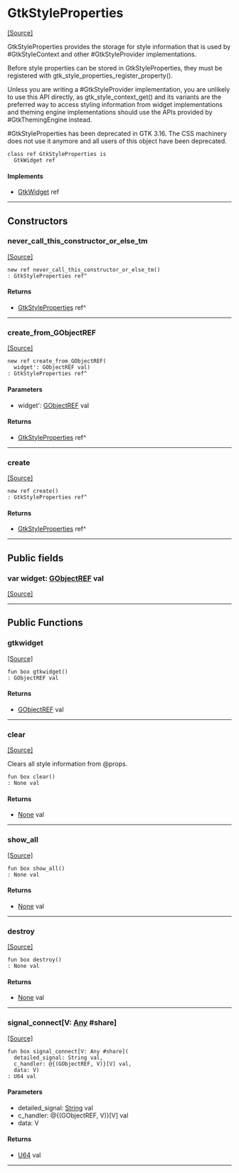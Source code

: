 # GtkStyleProperties
<span class="source-link">[[Source]](src/gtk3/GtkStyleProperties.md#L6)</span>

GtkStyleProperties provides the storage for style information
that is used by #GtkStyleContext and other #GtkStyleProvider
implementations.

Before style properties can be stored in GtkStyleProperties, they
must be registered with gtk_style_properties_register_property().

Unless you are writing a #GtkStyleProvider implementation, you
are unlikely to use this API directly, as gtk_style_context_get()
and its variants are the preferred way to access styling information
from widget implementations and theming engine implementations
should use the APIs provided by #GtkThemingEngine instead.

#GtkStyleProperties has been deprecated in GTK 3.16. The CSS
machinery does not use it anymore and all users of this object
have been deprecated.


```pony
class ref GtkStyleProperties is
  GtkWidget ref
```

#### Implements

* [GtkWidget](gtk3-GtkWidget.md) ref

---

## Constructors

### never_call_this_constructor_or_else_tm
<span class="source-link">[[Source]](src/gtk3/GtkStyleProperties.md#L28)</span>


```pony
new ref never_call_this_constructor_or_else_tm()
: GtkStyleProperties ref^
```

#### Returns

* [GtkStyleProperties](gtk3-GtkStyleProperties.md) ref^

---

### create_from_GObjectREF
<span class="source-link">[[Source]](src/gtk3/GtkStyleProperties.md#L31)</span>


```pony
new ref create_from_GObjectREF(
  widget': GObjectREF val)
: GtkStyleProperties ref^
```
#### Parameters

*   widget': [GObjectREF](gtk3-..-gobject-GObjectREF.md) val

#### Returns

* [GtkStyleProperties](gtk3-GtkStyleProperties.md) ref^

---

### create
<span class="source-link">[[Source]](src/gtk3/GtkStyleProperties.md#L35)</span>


```pony
new ref create()
: GtkStyleProperties ref^
```

#### Returns

* [GtkStyleProperties](gtk3-GtkStyleProperties.md) ref^

---

## Public fields

### var widget: [GObjectREF](gtk3-..-gobject-GObjectREF.md) val
<span class="source-link">[[Source]](src/gtk3/GtkStyleProperties.md#L25)</span>



---

## Public Functions

### gtkwidget
<span class="source-link">[[Source]](src/gtk3/GtkStyleProperties.md#L27)</span>


```pony
fun box gtkwidget()
: GObjectREF val
```

#### Returns

* [GObjectREF](gtk3-..-gobject-GObjectREF.md) val

---

### clear
<span class="source-link">[[Source]](src/gtk3/GtkStyleProperties.md#L39)</span>


Clears all style information from @props.


```pony
fun box clear()
: None val
```

#### Returns

* [None](builtin-None.md) val

---

### show_all
<span class="source-link">[[Source]](src/gtk3/GtkWidget.md#L4)</span>


```pony
fun box show_all()
: None val
```

#### Returns

* [None](builtin-None.md) val

---

### destroy
<span class="source-link">[[Source]](src/gtk3/GtkWidget.md#L7)</span>


```pony
fun box destroy()
: None val
```

#### Returns

* [None](builtin-None.md) val

---

### signal_connect\[V: [Any](builtin-Any.md) #share\]
<span class="source-link">[[Source]](src/gtk3/GtkWidget.md#L10)</span>


```pony
fun box signal_connect[V: Any #share](
  detailed_signal: String val,
  c_handler: @{(GObjectREF, V)}[V] val,
  data: V)
: U64 val
```
#### Parameters

*   detailed_signal: [String](builtin-String.md) val
*   c_handler: @{(GObjectREF, V)}[V] val
*   data: V

#### Returns

* [U64](builtin-U64.md) val

---

